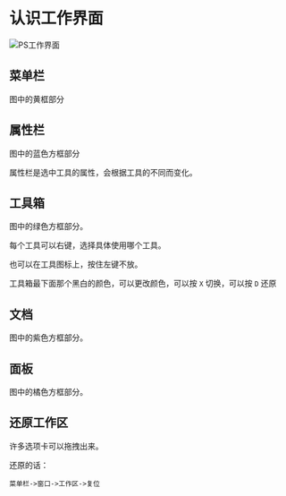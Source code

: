 # 认识工作界面

![PS工作界面](http://img.inaction.fun/static/26296.png)



## 菜单栏

图中的黄框部分



## 属性栏

图中的蓝色方框部分

属性栏是选中工具的属性，会根据工具的不同而变化。



## 工具箱

图中的绿色方框部分。

每个工具可以右键，选择具体使用哪个工具。

也可以在工具图标上，按住左键不放。

工具箱最下面那个黑白的颜色，可以更改颜色，可以按 `X` 切换，可以按 `D` 还原



## 文档

图中的紫色方框部分。



## 面板

图中的橘色方框部分。



## 还原工作区

许多选项卡可以拖拽出来。

还原的话：

```note
菜单栏->窗口->工作区->复位
```

